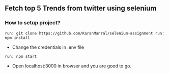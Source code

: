 ## Fetch top 5 Trends from twitter using selenium

### How to setup project?

`
run: git clone https://github.com/KaranManral/selenium-assignment
run: npm install
`
- Change the credentials in .env file

`
run: npm start
`

- Open localhost:3000 in browser and you are good to go.